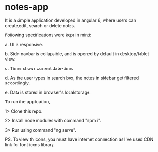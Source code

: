 # notes-app
It is a simple application developed in angular 6, where users can create,edit, search or delete notes.


Following specifications were kept in mind:

a. UI is responsive.

b. Side-navbar is collapsible, and is opened by default in desktop/tablet view.

c. Timer shows current date-time.

d. As the user types in search box, the notes in sidebar get filtered accordingly.

e. Data is stored in browser's localstorage.



To run the application,

1> Clone this repo.

2> Install node modules with command "npm i".

3> Run using command "ng serve".


PS. To view th icons, you must have internet connection as I've used CDN link for font icons library.
